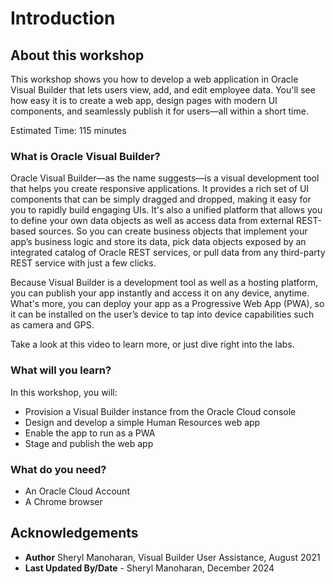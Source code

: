 # Introduction

## About this workshop

This workshop shows you how to develop a web application in Oracle Visual Builder that lets users view, add, and edit employee data. You'll see how easy it is to create a web app, design pages with modern UI components, and seamlessly publish it for users—all within a short time.

Estimated Time: 115 minutes

### What is Oracle Visual Builder?

Oracle Visual Builder—as the name suggests—is a visual development tool that helps you create responsive applications. It provides a rich set of UI components that can be simply dragged and dropped, making it easy for you to rapidly build engaging UIs. It's also a unified platform that allows you to define your own data objects as well as access data from external REST-based sources. So you can create business objects that implement your app’s business logic and store its data, pick data objects exposed by an integrated catalog of Oracle REST services, or pull data from any third-party REST service with just a few clicks.

Because Visual Builder is a development tool as well as a hosting platform, you can publish your app instantly and access it on any device, anytime. What's more, you can deploy your app as a Progressive Web App (PWA), so it can be installed on the user’s device to tap into device capabilities such as camera and GPS.

Take a look at this video to learn more, or just dive right into the labs.

  [](youtube:Z-b0ayPRhwY)

### What will you learn?

In this workshop, you will:

- Provision a Visual Builder instance from the Oracle Cloud console
- Design and develop a simple Human Resources web app
- Enable the app to run as a PWA
- Stage and publish the web app

### What do you need?

- An Oracle Cloud Account
- A Chrome browser

## Acknowledgements

- **Author** Sheryl Manoharan, Visual Builder User Assistance, August 2021
- **Last Updated By/Date** - Sheryl Manoharan, December 2024

